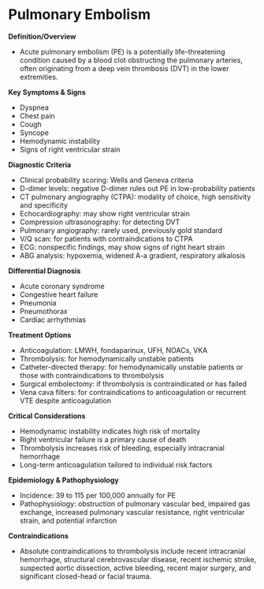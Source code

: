 # Pulmonary Embolism

**Definition/Overview**
- Acute pulmonary embolism (PE) is a potentially life-threatening condition caused by a blood clot obstructing the pulmonary arteries, often originating from a deep vein thrombosis (DVT) in the lower extremities.

**Key Symptoms & Signs**
- Dyspnea
- Chest pain
- Cough
- Syncope
- Hemodynamic instability
- Signs of right ventricular strain

**Diagnostic Criteria**
- Clinical probability scoring: Wells and Geneva criteria
- D-dimer levels: negative D-dimer rules out PE in low-probability patients
- CT pulmonary angiography (CTPA): modality of choice, high sensitivity and specificity
- Echocardiography: may show right ventricular strain
- Compression ultrasonography: for detecting DVT
- Pulmonary angiography: rarely used, previously gold standard
- V/Q scan: for patients with contraindications to CTPA
- ECG: nonspecific findings, may show signs of right heart strain
- ABG analysis: hypoxemia, widened A-a gradient, respiratory alkalosis

**Differential Diagnosis**
- Acute coronary syndrome
- Congestive heart failure
- Pneumonia
- Pneumothorax
- Cardiac arrhythmias

**Treatment Options**
- Anticoagulation: LMWH, fondaparinux, UFH, NOACs, VKA
- Thrombolysis: for hemodynamically unstable patients
- Catheter-directed therapy: for hemodynamically unstable patients or those with contraindications to thrombolysis
- Surgical embolectomy: if thrombolysis is contraindicated or has failed
- Vena cava filters: for contraindications to anticoagulation or recurrent VTE despite anticoagulation

**Critical Considerations**
- Hemodynamic instability indicates high risk of mortality
- Right ventricular failure is a primary cause of death
- Thrombolysis increases risk of bleeding, especially intracranial hemorrhage
- Long-term anticoagulation tailored to individual risk factors

**Epidemiology & Pathophysiology**
- Incidence: 39 to 115 per 100,000 annually for PE
- Pathophysiology: obstruction of pulmonary vascular bed, impaired gas exchange, increased pulmonary vascular resistance, right ventricular strain, and potential infarction

**Contraindications**
- Absolute contraindications to thrombolysis include recent intracranial hemorrhage, structural cerebrovascular disease, recent ischemic stroke, suspected aortic dissection, active bleeding, recent major surgery, and significant closed-head or facial trauma.